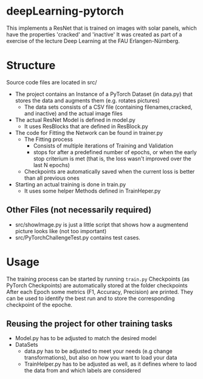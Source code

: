 # deepLearning-pytorch
This implements a ResNet that is trained on images with solar panels, which have the properties 'cracked' and 'inactive'
It was created as part of a exercise of the lecture Deep Learning at the FAU Erlangen-Nürnberg.
# Structure

Source code files are located in src/
* The project contains an Instance of a PyTorch Dataset (in data.py) that stores the data and augments them (e.g. rotates pictures)
  * The data sets consists of a CSV file (containing filenames,cracked, and inactive) and the actual image files
* The actual ResNet Model is defined in model.py
  * It uses ResBlocks that are defined in ResBlock.py
* The code for Fitting  the Network can  be found in trainer.py
  * The Fitting process  
    * Consists of multiple iterations of Training and Validation 
    * stops for after a  predefined number of epochs, or when the early stop criterium is met (that is, the loss wasn't improved over the last N epochs)
  * Checkpoints are automatically saved when the current loss is better than all previous ones
* Starting an actual training is done in train.py
  * It uses some helper Methods defined in TrainHeper.py 


## Other Files (not necessarily required)
* src/showImage.py is just a little script that shows how a augmentend picture looks like (not too important)
* src/PyTorchChallengeTest.py contains test cases.

# Usage
The training process can be started by running `train.py`
Checkpoints (as PyTorch Checkpoints) are automatically stored at the folder checkpoints
After each Epoch some metrics (F1, Accuracy, Precision) are printed. They can be used to identify the best run and to store the corresponding checkpoint of the epoche.



## Reusing the project for other training tasks
* Model.py has to be adjusted to match the  desired model
* DataSets
  * data.py has to be adjusted to meet your needs (e.g change transformations), but also on how you want to load your data
  * TrainHelper.py has to be adjusted as well, as it defines where to laod the data from and which labels are considered
